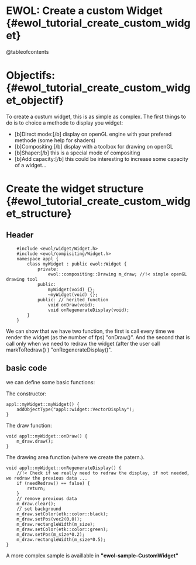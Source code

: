 EWOL: Create a custom Widget                                {#ewol_tutorial_create_custom_widget}
============================

@tableofcontents

Objectifs:                                {#ewol_tutorial_create_custom_widget_objectif}
==========

To create a custum widget, this is as simple as complex.
The first things to do is to choice a methode to display you widget:
  - [b]Direct mode:[/b] display on openGL engine with your prefered methode (some help for shaders)
  - [b]Compositing:[/b] display with a toolbox for drawing on openGL
  - [b]Shaper:[/b] this is a special mode of compositing
  - [b]Add capacity:[/b] this could be interesting to increase some capacity of a widget...

Create the widget structure                                {#ewol_tutorial_create_custom_widget_structure}
===========================

Header
------

```{.cpp}
	#include <ewol/widget/Widget.h>
	#include <ewol/compisiting/Widget.h>
	namespace appl {
		class myWidget : public ewol::Widget {
			private:
				ewol::compositing::Drawing m_draw; //!< simple openGL drawing tool
			public:
				myWidget(void) {};
				~myWidget(void) {};
			public: // herited function
				void onDraw(void);
				void onRegenerateDisplay(void);
		}
	}
```

We can show that we have two function, the first is call every time we render the widget (as the number of fps) "onDraw()".
And the second that is call only when we need to redraw the widget (after the user call markToRedraw() ) "onRegenerateDisplay()".

basic code
----------

we can define some basic functions:

The constructor:
```{.cpp}
appl::myWidget::myWidget() {
	addObjectType("appl::widget::VectorDisplay");
}
```

The draw function:
```{.cpp}
void appl::myWidget::onDraw() {
	m_draw.draw();
}
```

The drawing area function (where we create the patern.).
```{.cpp}
void appl::myWidget::onRegenerateDisplay() {
	//!< Check if we really need to redraw the display, if not needed, we redraw the previous data ...
	if (needRedraw() == false) {
		return;
	}
	// remove previous data
	m_draw.clear();
	// set background
	m_draw.setColor(etk::color::black);
	m_draw.setPos(vec2(0,0));
	m_draw.rectangleWidth(m_size);
	m_draw.setColor(etk::color::green);
	m_draw.setPos(m_size*0.2);
	m_draw.rectangleWidth(m_size*0.5);
}
```


A more complex sample is availlable in **"ewol-sample-CustomWidget"**

